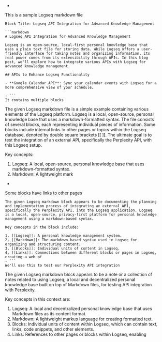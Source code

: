 - ```
This is a sample Logseq markdown file
```
Block Title: Logseq API Integration for Advanced Knowledge Management

```markdown
# Logseq API Integration for Advanced Knowledge Management

Logseq is an open-source, local-first personal knowledge base that uses a plain text file for storing data. While Logseq offers a user-friendly interface for taking notes and organizing information, its real power comes from its extensibility through APIs. In this blog post, we'll explore how to integrate various APIs with Logseq for advanced knowledge management.

## APIs to Enhance Logseq Functionality

- **Google Calendar API**: Sync your calendar events with Logseq for a more comprehensive view of your schedule.

- ```
It contains multiple blocks
```
The given Logseq markdown file is a simple example containing various elements of the Logseq platform. Logseq is a local, open-source, personal knowledge base that uses a markdown-formatted syntax. The file consists of several blocks, each representing individual pieces of information. Some blocks include internal links to other pages or topics within the Logseq database, denoted by double square brackets [[ ]]. The ultimate goal is to test the integration of an external API, specifically the Perplexity API, with this Logseq setup.

Key concepts:

1. Logseq: A local, open-source, personal knowledge base that uses markdown-formatted syntax.
2. Markdown: A lightweight mark
- ```
Some blocks have links to other pages
```
The given Logseq markdown block appears to be documenting the planning and implementation process of integrating an external API, specifically the Perplexity API, into the Logseq application. Logseq is a local, open-source, privacy-first platform for personal knowledge management using a markdown-based syntax.

Key concepts in the block include:

1. [[Logseq]]: A personal knowledge management system.
2. [[Markdown]]: The markdown-based syntax used in Logseq for organizing and structuring content.
3. [[Blocks]]: Individual units of content in Logseq.
4. [[Links]]: Connections between different blocks or pages in Logseq, creating a web of
- ```
We'll use this to test our Perplexity API integration
```
The given Logseq markdown block appears to be a note or a collection of notes related to using Logseq, a local and decentralized personal knowledge base built on top of Markdown files, for testing API integration with Perplexity.

Key concepts in this context are:

1. Logseq: A local and decentralized personal knowledge base that uses Markdown files as its content format.
2. Markdown: A lightweight markup language for creating formatted text.
3. Blocks: Individual units of content within Logseq, which can contain text, links, code snippets, and other elements.
4. Links: References to other pages or blocks within Logseq, enabling
